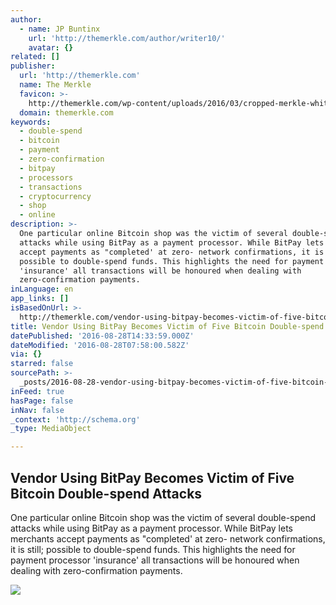 ```yaml
---
author:
  - name: JP Buntinx
    url: 'http://themerkle.com/author/writer10/'
    avatar: {}
related: []
publisher:
  url: 'http://themerkle.com'
  name: The Merkle
  favicon: >-
    http://themerkle.com/wp-content/uploads/2016/03/cropped-merkle-white-1-192x192.png
  domain: themerkle.com
keywords:
  - double-spend
  - bitcoin
  - payment
  - zero-confirmation
  - bitpay
  - processors
  - transactions
  - cryptocurrency
  - shop
  - online
description: >-
  One particular online Bitcoin shop was the victim of several double-spend
  attacks while using BitPay as a payment processor. While BitPay lets merchants
  accept payments as "completed' at zero- network confirmations, it is still;
  possible to double-spend funds. This highlights the need for payment processor
  'insurance' all transactions will be honoured when dealing with
  zero-confirmation payments.
inLanguage: en
app_links: []
isBasedOnUrl: >-
  http://themerkle.com/vendor-using-bitpay-becomes-victim-of-five-bitcoin-double-spend-attacks/
title: Vendor Using BitPay Becomes Victim of Five Bitcoin Double-spend Attacks
datePublished: '2016-08-28T14:33:59.000Z'
dateModified: '2016-08-28T07:58:00.582Z'
via: {}
starred: false
sourcePath: >-
  _posts/2016-08-28-vendor-using-bitpay-becomes-victim-of-five-bitcoin-double-sp.md
inFeed: true
hasPage: false
inNav: false
_context: 'http://schema.org'
_type: MediaObject

---
```

<article style=""><h1>Vendor Using BitPay Becomes Victim of Five Bitcoin Double-spend Attacks</h1><p>One particular online Bitcoin shop was the victim of several double-spend attacks while using BitPay as a payment processor. While BitPay lets merchants accept payments as "completed' at zero- network confirmations, it is still; possible to double-spend funds. This highlights the need for payment processor 'insurance' all transactions will be honoured when dealing with zero-confirmation payments.</p><img src="http://themerkle.com/wp-content/uploads/2016/08/shutterstock_267706742.jpg" /></article>